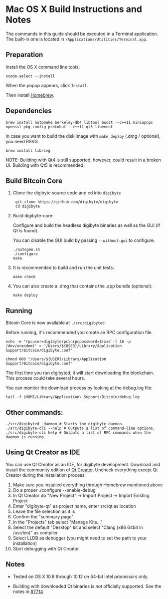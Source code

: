 Mac OS X Build Instructions and Notes
====================================
The commands in this guide should be executed in a Terminal application.
The built-in one is located in `/Applications/Utilities/Terminal.app`.

Preparation
-----------
Install the OS X command line tools:

`xcode-select --install`

When the popup appears, click `Install`.

Then install [Homebrew](http://brew.sh).

Dependencies
----------------------

    brew install automake berkeley-db4 libtool boost --c++11 miniupnpc openssl pkg-config protobuf --c++11 qt5 libevent

In case you want to build the disk image with `make deploy` (.dmg / optional), you need RSVG

    brew install librsvg

NOTE: Building with Qt4 is still supported, however, could result in a broken UI. Building with Qt5 is recommended.

Build Bitcoin Core
------------------------

1. Clone the digibyte source code and cd into `digibyte`

        git clone https://github.com/digibyte/digibyte
        cd digibyte

2.  Build digibyte-core:

    Configure and build the headless digibyte binaries as well as the GUI (if Qt is found).

    You can disable the GUI build by passing `--without-gui` to configure.

        ./autogen.sh
        ./configure
        make

3.  It is recommended to build and run the unit tests:

        make check

4.  You can also create a .dmg that contains the .app bundle (optional):

        make deploy

Running
-------

Bitcoin Core is now available at `./src/digibyted`

Before running, it's recommended you create an RPC configuration file.

    echo -e "rpcuser=digibyterpc\nrpcpassword=$(xxd -l 16 -p /dev/urandom)" > "/Users/${USER}/Library/Application Support/Bitcoin/digibyte.conf"

    chmod 600 "/Users/${USER}/Library/Application Support/Bitcoin/digibyte.conf"

The first time you run digibyted, it will start downloading the blockchain. This process could take several hours.

You can monitor the download process by looking at the debug.log file:

    tail -f $HOME/Library/Application\ Support/Bitcoin/debug.log

Other commands:
-------

    ./src/digibyted -daemon # Starts the digibyte daemon.
    ./src/digibyte-cli --help # Outputs a list of command-line options.
    ./src/digibyte-cli help # Outputs a list of RPC commands when the daemon is running.

Using Qt Creator as IDE
------------------------
You can use Qt Creator as an IDE, for digibyte development.
Download and install the community edition of [Qt Creator](https://www.qt.io/download/).
Uncheck everything except Qt Creator during the installation process.

1. Make sure you installed everything through Homebrew mentioned above
2. Do a proper ./configure --enable-debug
3. In Qt Creator do "New Project" -> Import Project -> Import Existing Project
4. Enter "digibyte-qt" as project name, enter src/qt as location
5. Leave the file selection as it is
6. Confirm the "summary page"
7. In the "Projects" tab select "Manage Kits..."
8. Select the default "Desktop" kit and select "Clang (x86 64bit in /usr/bin)" as compiler
9. Select LLDB as debugger (you might need to set the path to your installation)
10. Start debugging with Qt Creator

Notes
-----

* Tested on OS X 10.8 through 10.12 on 64-bit Intel processors only.

* Building with downloaded Qt binaries is not officially supported. See the notes in [#7714](https://github.com/digibyte/digibyte/issues/7714)
